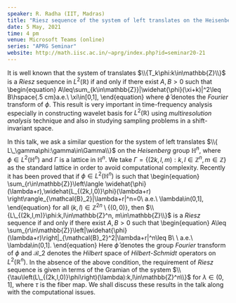 ```yaml
---
speaker: R. Radha (IIT, Madras)
title: "Riesz sequence of the system of left translates on the Heisenberg group"
date: 5 May, 2021
time: 4 pm
venue: Microsoft Teams (online)
series: "APRG Seminar"
website: http://math.iisc.ac.in/~aprg/index.php?id=seminar20-21
---
```


It is well known that the system of translates $\\{T_k\phi:k\in\mathbb{Z}\\}$ is a
_Riesz_ sequence in $L^2(\mathbb{R})$ if and only if there exist $A,B>0$ such that
\begin{equation}
A\leq\sum\_{k\in\mathbb{Z}}|\widehat{\phi}(\xi+k)|^2\leq B\hspace{.5 cm}a.e.\ \xi\in[0,1],
\end{equation}
where $\widehat{\phi}$ denotes the _Fourier_ transform of $\phi$. This result is very
important in time-frequency analysis especially in constructing wavelet basis for
$L^2(\mathbb{R})$ using _multiresolution analysis_ technique and also in studying sampling
problems in a shift-invariant space.

In this talk, we ask a similar question for the system of left translates
$\\{ L\_\gamma\phi:\gamma\in\Gamma\\}$ on the _Heisenberg_ group $\mathbb{H}^n$, where
$\phi\in L^2(\mathbb{H}^n)$ and $\Gamma$ is a lattice in $\mathbb{H}^n$. We take
$\Gamma=\{(2k,l,m):k,l\in\mathbb{Z}^n,m\in\mathbb{Z}\}$ as the standard lattice in order
to avoid computational complexity. Recently it has been proved that if
$\phi\in L^2(\mathbb{H}^n)$ is such that
\begin{equation}
\sum\_{r\in\mathbb{Z}}\left\langle \widehat{\phi}(\lambda+r),\widehat{L_{(2k,l,0)}\phi}(\lambda+r)
\right\rangle\_{\mathcal{B}\_2}|\lambda+r|^n=0\ a.e.\ \lambda\in(0,1],
\end{equation}
for all $(k,l)\in\mathbb{Z}^{2n}\setminus\{(0,0)\}$, then $\\{L\_{(2k,l,m)}\phi:k,l\in\mathbb{Z}^n,
m\in\mathbb{Z}\\}$ is a _Riesz_ sequence if and only if there exist $A,B>0$ such that
\begin{equation}
A\leq \sum\_{r\in\mathbb{Z}}\left\|\widehat{\phi}(\lambda+r)\right\|\_{\mathcal{B}\_2}^2|\lambda+r|^n\leq
B\ \ a.e.\ \lambda\in(0,1].
\end{equation}
Here $\widehat{\phi}$ denotes the group _Fourier_ transform of $\phi$ and $\mathcal{B}\_2$ denotes the
_Hilbert_ space of _Hilbert-Schmidt_ operators on $L^2(\mathbb{R}^n)$. In the absence of the above condition,
the requirement of _Riesz_ sequence is given in terms of the Gramian of the system
$\\{\tau\left(L\_{(2k,l,0)}\phi\right)(\lambda):k,l\in\mathbb{Z}^n\\}$ for $\lambda\in(0,1]$, where $\tau$
is the fiber map. We shall discuss these results in the talk along with the computational issues.
